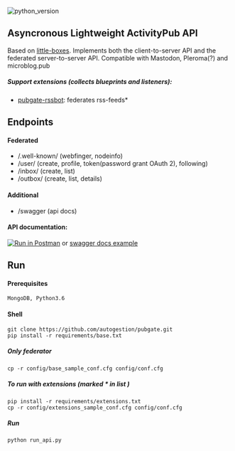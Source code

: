 ![python_version](https://img.shields.io/badge/python-3.6-blue.svg)

## Asyncronous Lightweight ActivityPub API
Based on [little-boxes](https://github.com/tsileo/little-boxes).
Implements both the client-to-server API and the federated server-to-server API.
Compatible with Mastodon, Pleroma(?) and microblog.pub

##### Support extensions (collects blueprints and listeners):

 - [pubgate-rssbot](https://github.com/autogestion/pubgate-rssbot):  federates rss-feeds*

## Endpoints

#### Federated

 - /.well-known/    (webfinger, nodeinfo)
 - /user/           (create, profile, token(password grant OAuth 2), following)
 - /inbox/          (create, list)
 - /outbox/         (create, list, details)
 

#### Additional
 - /swagger         (api docs)



#### API documentation:

[![Run in Postman](https://run.pstmn.io/button.svg)](https://documenter.getpostman.com/view/4625755/RzZCFdXv) 
or [swagger docs example](http://pubgate.autogestion.org/swagger)

## Run

#### Prerequisites
`MongoDB, Python3.6`
#### Shell
```
git clone https://github.com/autogestion/pubgate.git
pip install -r requirements/base.txt
```
##### Only federator
```
cp -r config/base_sample_conf.cfg config/conf.cfg
```
##### To run with extensions (marked * in list )
```
pip install -r requirements/extensions.txt
cp -r config/extensions_sample_conf.cfg config/conf.cfg
```
##### Run

```
python run_api.py
```